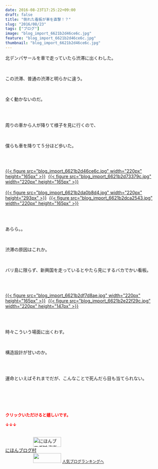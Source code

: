```yaml
---
date: 2016-08-23T17:25:22+09:00
draft: false
title: "倒れた看板が車を直撃！？"
slug: "2016/08/23"
tags: ["ブログ"]
image: "blog_import_6621b2d46ce6c.jpg"
feature: "blog_import_6621b2d46ce6c.jpg"
thumbnail: "blog_import_6621b2d46ce6c.jpg"
---
```

<p>北デンパサールを車で走っていたら渋滞に出くわした。</p><br/><p>この渋滞、普通の渋滞と明らかに違う。</p><br/><p>全く動かないのだ。</p><br/><br/><p>周りの車から人が降りて様子を見に行くので、</p><br/><p>僕らも車を降りて５分ほど歩いた。</p><br/><p><br/><a href="blog_import_6621b2d5abcda.jpg">{{< figure src="blog_import_6621b2d46ce6c.jpg" width="220px" height="165px" >}}</a>  <a href="blog_import_6621b2d869bbe.jpg">{{< figure src="blog_import_6621b2d73379c.jpg" width="220px" height="165px" >}}</a> <br/><br/><a href="blog_import_6621b2db52d53.jpg">{{< figure src="blog_import_6621b2da0b8d4.jpg" width="220px" height="293px" >}}</a>  <a href="blog_import_6621b2ddd38e0.jpg">{{< figure src="blog_import_6621b2dca2543.jpg" width="220px" height="165px" >}}</a> <br/></p><br/><br/><p>あらら。。</p><br/><p>渋滞の原因はこれか。</p><br/><p>バリ島に限らず、新興国を走っているとやたら見にするバカでかい看板。</p><br/><p><br/><a href="blog_import_6621b2e0cf9f8.jpg">{{< figure src="blog_import_6621b2df7d8ae.jpg" width="220px" height="165px" >}}</a>  <a href="blog_import_6621b2e3a9195.jpg">{{< figure src="blog_import_6621b2e22f29c.jpg" width="220px" height="147px" >}}</a> <br/></p><br/><br/><p>時々こういう場面に出くわす。</p><br/><p>構造設計が甘いのか。</p><br/><br/><p>運命といえばそれまでだが、こんなことで死んだら目も当てられない。</p><br/><br/><br/><br/><p><font color="#ff0000" size="2"><strong>クリックいただけると嬉しいです。<br/></strong></font></p><p><font color="#ff0000" size="2"><strong>↓↓↓</strong></font></p><p><br/><a href="ranking.html?p_cid=01260127" target="_blank"><img border="0" alt="にほんブログ村 海外生活ブログ バリ島情報へ" src="data:image/svg+xml;charset=utf-8,%3Csvg%20xmlns%3D%22http%3A%2F%2Fwww.w3.org%2F2000%2Fsvg%22%20title%3D%22Placeholder%20for%20Images%22%20role%3D%22presentation%22%20viewBox%3D%220%200%2088%2031%22%20%2F%3E" width="88" height="31" data-src="https://img-proxy.blog-video.jp/images?url=http%3A%2F%2Foverseas.blogmura.com%2Fbali%2Fimg%2Fbali88_31.gif" style="aspect-ratio: auto 88 / 31;"/><noscript><img border="0" alt="にほんブログ村 海外生活ブログ バリ島情報へ" src="https://img-proxy.blog-video.jp/images?url=http%3A%2F%2Foverseas.blogmura.com%2Fbali%2Fimg%2Fbali88_31.gif" width="88" height="31"></noscript></a> <br/><a href="ranking.html?p_cid=01260127" target="_blank">にほんブログ村</a> <br/><a title="人気ブログランキングへ" href="link.php?1804582"><img border="0" src="data:image/svg+xml;charset=utf-8,%3Csvg%20xmlns%3D%22http%3A%2F%2Fwww.w3.org%2F2000%2Fsvg%22%20title%3D%22Placeholder%20for%20Images%22%20role%3D%22presentation%22%20viewBox%3D%220%200%2088%2031%22%20%2F%3E" width="88" height="31" data-src="https://blog.with2.net/img/banner/banner_22.gif" style="aspect-ratio: auto 88 / 31;"/><noscript><img border="0" src="https://blog.with2.net/img/banner/banner_22.gif" width="88" height="31"></noscript></a> <a style="FONT-SIZE: 12px" href="link.php?1804582">人気ブログランキングへ</a> </p>

